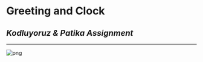 # Greeting and Clock
## _Kodluyoruz & Patika Assignment_
***
![png](https://images2.imgbox.com/0b/30/QROsDVhc_o.png)
